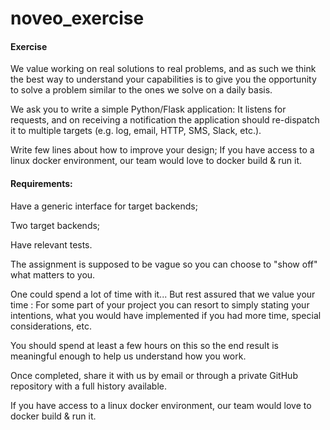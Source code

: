 # noveo_exercise

#### Exercise
 
We value working on real solutions to real problems, and as such we think the best way to understand your capabilities is to give you the opportunity to solve a problem similar to the ones we solve on a daily basis.

We ask you to write a simple Python/Flask application:
It listens for requests, and on receiving a notification the application should re-dispatch it to multiple targets (e.g. log, email, HTTP, SMS, Slack, etc.).

Write few lines about how to improve your design;
If you have access to a linux docker environment, our team would love to docker build & run it.
 
#### Requirements:
Have a generic interface for target backends;

Two target backends;

Have relevant tests.

The assignment is supposed to be vague so you can choose to "show off" what matters to you.

One could spend a lot of time with it... But rest assured that we value your time : For some part of your project you can resort to simply stating your intentions, what you would have implemented if you had more time, special considerations, etc.

You should spend at least a few hours on this so the end result is meaningful enough to help us understand how you work.

Once completed, share it with us by email or through a private GitHub repository with a full history available.

If you have access to a linux docker environment, our team would love to docker build & run it.
